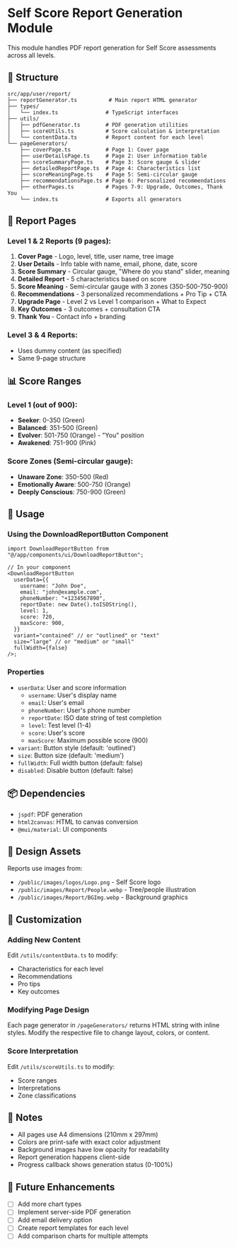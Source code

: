 # Self Score Report Generation Module

This module handles PDF report generation for Self Score assessments across all levels.

## 📁 Structure

```
src/app/user/report/
├── reportGenerator.ts          # Main report HTML generator
├── types/
│   └── index.ts               # TypeScript interfaces
├── utils/
│   ├── pdfGenerator.ts        # PDF generation utilities
│   ├── scoreUtils.ts          # Score calculation & interpretation
│   └── contentData.ts         # Report content for each level
└── pageGenerators/
    ├── coverPage.ts           # Page 1: Cover page
    ├── userDetailsPage.ts     # Page 2: User information table
    ├── scoreSummaryPage.ts    # Page 3: Score gauge & slider
    ├── detailedReportPage.ts  # Page 4: Characteristics list
    ├── scoreMeaningPage.ts    # Page 5: Semi-circular gauge
    ├── recommendationsPage.ts # Page 6: Personalized recommendations
    ├── otherPages.ts          # Pages 7-9: Upgrade, Outcomes, Thank You
    └── index.ts               # Exports all generators
```

## 🎨 Report Pages

### Level 1 & 2 Reports (9 pages):

1. **Cover Page** - Logo, level, title, user name, tree image
2. **User Details** - Info table with name, email, phone, date, score
3. **Score Summary** - Circular gauge, "Where do you stand" slider, meaning
4. **Detailed Report** - 5 characteristics based on score
5. **Score Meaning** - Semi-circular gauge with 3 zones (350-500-750-900)
6. **Recommendations** - 3 personalized recommendations + Pro Tip + CTA
7. **Upgrade Page** - Level 2 vs Level 1 comparison + What to Expect
8. **Key Outcomes** - 3 outcomes + consultation CTA
9. **Thank You** - Contact info + branding

### Level 3 & 4 Reports:

- Uses dummy content (as specified)
- Same 9-page structure

## 📊 Score Ranges

### Level 1 (out of 900):

- **Seeker**: 0-350 (Green)
- **Balanced**: 351-500 (Green)
- **Evolver**: 501-750 (Orange) - "You" position
- **Awakened**: 751-900 (Pink)

### Score Zones (Semi-circular gauge):

- **Unaware Zone**: 350-500 (Red)
- **Emotionally Aware**: 500-750 (Orange)
- **Deeply Conscious**: 750-900 (Green)

## 🎯 Usage

### Using the DownloadReportButton Component

```tsx
import DownloadReportButton from "@/app/components/ui/DownloadReportButton";

// In your component
<DownloadReportButton
  userData={{
    username: "John Doe",
    email: "john@example.com",
    phoneNumber: "+1234567890",
    reportDate: new Date().toISOString(),
    level: 1,
    score: 720,
    maxScore: 900,
  }}
  variant="contained" // or "outlined" or "text"
  size="large" // or "medium" or "small"
  fullWidth={false}
/>;
```

### Properties

- `userData`: User and score information
  - `username`: User's display name
  - `email`: User's email
  - `phoneNumber`: User's phone number
  - `reportDate`: ISO date string of test completion
  - `level`: Test level (1-4)
  - `score`: User's score
  - `maxScore`: Maximum possible score (900)
- `variant`: Button style (default: 'outlined')
- `size`: Button size (default: 'medium')
- `fullWidth`: Full width button (default: false)
- `disabled`: Disable button (default: false)

## 📦 Dependencies

- `jspdf`: PDF generation
- `html2canvas`: HTML to canvas conversion
- `@mui/material`: UI components

## 🎨 Design Assets

Reports use images from:

- `/public/images/logos/Logo.png` - Self Score logo
- `/public/images/Report/People.webp` - Tree/people illustration
- `/public/images/Report/BGImg.webp` - Background graphics

## 🔧 Customization

### Adding New Content

Edit `/utils/contentData.ts` to modify:

- Characteristics for each level
- Recommendations
- Pro tips
- Key outcomes

### Modifying Page Design

Each page generator in `/pageGenerators/` returns HTML string with inline styles.
Modify the respective file to change layout, colors, or content.

### Score Interpretation

Edit `/utils/scoreUtils.ts` to modify:

- Score ranges
- Interpretations
- Zone classifications

## 📝 Notes

- All pages use A4 dimensions (210mm x 297mm)
- Colors are print-safe with exact color adjustment
- Background images have low opacity for readability
- Report generation happens client-side
- Progress callback shows generation status (0-100%)

## 🚀 Future Enhancements

- [ ] Add more chart types
- [ ] Implement server-side PDF generation
- [ ] Add email delivery option
- [ ] Create report templates for each level
- [ ] Add comparison charts for multiple attempts
